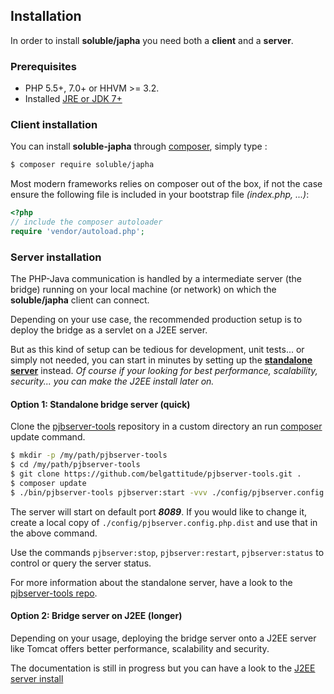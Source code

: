 ## Installation

In order to install **soluble/japha** you need both a **client** and a **server**.

### Prerequisites

- PHP 5.5+, 7.0+ or HHVM >= 3.2.
- Installed [JRE or JDK 7+](./server/install_java.md)

### Client installation

You can install **soluble-japha** through [composer](http://getcomposer.org/), 
simply type : 

```bash
$ composer require soluble/japha
```

Most modern frameworks relies on composer out of the box, if not the case ensure the following file is included in your bootstrap file *(index.php, ...)*:

```php
<?php
// include the composer autoloader
require 'vendor/autoload.php';
```

### Server installation

The PHP-Java communication is handled by a intermediate server (the bridge) running 
on your local machine (or network) on which the **soluble/japha** client can connect. 

Depending on your use case, the recommended production setup is to deploy the bridge as a servlet on a J2EE server. 

But as this kind of setup can be tedious for development, unit tests... or simply not needed, 
you can start in minutes by setting up the [**standalone server**](https://github.com/belgattitude/pjbserver-tools) instead.
*Of course if your looking for best performance, scalability, security... you can make the J2EE install later on.*  
 
#### Option 1: Standalone bridge server (quick)

Clone the [pjbserver-tools](https://github.com/belgattitude/pjbserver-tools) repository in a custom directory an run [composer](http://getcomposer.org) update command.
   
```bash
$ mkdir -p /my/path/pjbserver-tools
$ cd /my/path/pjbserver-tools
$ git clone https://github.com/belgattitude/pjbserver-tools.git .
$ composer update   
$ ./bin/pjbserver-tools pjbserver:start -vvv ./config/pjbserver.config.php.dist
```

The server will start on default port ***8089***. If you would like to change it, create a local copy of `./config/pjbserver.config.php.dist`
and use that in the above command.
   
Use the commands `pjbserver:stop`, `pjbserver:restart`, `pjbserver:status` to control or query the server status.

For more information about the standalone server, have a look to the [pjbserver-tools repo](https://github.com/belgattitude/pjbserver-tools). 

#### Option 2: Bridge server on J2EE (longer) 

Depending on your usage, deploying the bridge server onto a J2EE server like Tomcat offers better performance, 
scalability and security. 
  
The documentation is still in progress but you can have a look to the [J2EE server install](./install_server_j2ee.html)
